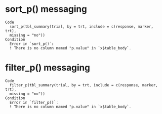 # sort_p() messaging

    Code
      sort_p(tbl_summary(trial, by = trt, include = c(response, marker, trt),
      missing = "no"))
    Condition
      Error in `sort_p()`:
      ! There is no column named "p.value" in `x$table_body`.

# filter_p() messaging

    Code
      filter_p(tbl_summary(trial, by = trt, include = c(response, marker, trt),
      missing = "no"))
    Condition
      Error in `filter_p()`:
      ! There is no column named "p.value" in `x$table_body`.

